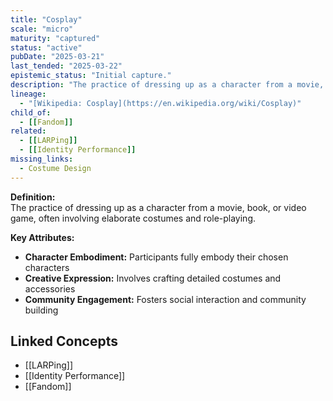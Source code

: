 ```yaml
---
title: "Cosplay"
scale: "micro"
maturity: "captured"
status: "active"
pubDate: "2025-03-21"
last_tended: "2025-03-22"
epistemic_status: "Initial capture."
description: "The practice of dressing up as a character from a movie, book, or video game, often involving elaborate costumes and role-playing."
lineage:
  - "[Wikipedia: Cosplay](https://en.wikipedia.org/wiki/Cosplay)"
child_of:
  - [[Fandom]]
related:
  - [[LARPing]]
  - [[Identity Performance]]
missing_links:
  - Costume Design
---
```

**Definition:**  
The practice of dressing up as a character from a movie, book, or video game, often involving elaborate costumes and role-playing.

**Key Attributes:**  
- **Character Embodiment:** Participants fully embody their chosen characters  
- **Creative Expression:** Involves crafting detailed costumes and accessories  
- **Community Engagement:** Fosters social interaction and community building

## Linked Concepts
- [[LARPing]]
- [[Identity Performance]]
- [[Fandom]]
